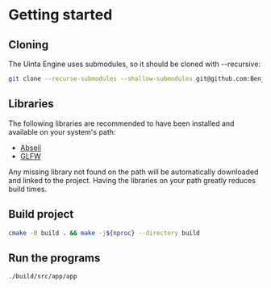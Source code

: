 # Getting started

## Cloning

The Uinta Engine uses submodules, so it should be cloned with --recursive:

```sh
git clone --recurse-submodules --shallow-submodules git@github.com:Benjman/uinta.git
```

## Libraries

The following libraries are recommended to have been installed and available on
your system's path:

* [Abseil](https://github.com/abseil/abseil-cpp)
* [GLFW](https://github.com/glfw/glfw)

Any missing library not found on the path will be automatically downloaded and
linked to the project. Having the libraries on your path greatly reduces build
times.

## Build project

```sh
cmake -B build . && make -j${nproc} --directory build
```

## Run the programs

```sh
./build/src/app/app
```
